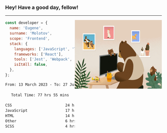 ### Hey! Have a good day, fellow!
---
<img align='right' alt='GIF' vertical-align='center' src='./src/giphy.gif' width='280px' height='222px'/>

```javascript
const developer = {
  name: 'Eugene',
  surname: 'Molotov',
  scope: 'Frontend',
  stack: {
    languages: ['JavaScript', 'TypeScript'],
    frameworks: ['React'],
    tools: ['Jest', 'Webpack', 'Sass'],
    isItAll: false,
  },
};
```

<div align="center">
<!--START_SECTION:waka-->

```txt
From: 13 March 2023 - To: 27 July 2023

Total Time: 77 hrs 55 mins

CSS                        24 hrs 54 mins  ✎✎✎✎✎✎✎✎.................   31.97 %
JavaScript                 17 hrs 2 mins   ✎✎✎✎✎....................   21.87 %
HTML                       14 hrs 26 mins  ✎✎✎✎✎....................   18.52 %
Other                      6 hrs 51 mins   ✎✎.......................   08.81 %
SCSS                       4 hrs 56 mins   ✎✎.......................   06.34 %
```

<!--END_SECTION:waka-->


